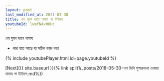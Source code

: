 ```yaml
---
layout: post
last_modified_at: 2021-03-30
title: ওম যুক্তা ভাবে নামায গা টাইমস
youtubeId: lwafNAv0HHc
---
```

 
 
 ওম যুক্তা ভাবে নামায  
 
 -  কার হাত আছে যা সঠিক কাজ করে 
 
  
 
  
 
 
 
 
 
 


{% include youtubePlayer.html id=page.youtubeId %}
 
[Next]({{ site.baseurl }}{% link  split1/_posts/2018-05-30-ওম ডিবি সুপারভানা দেবায়া নামায গা টাইমস.md%})
 

